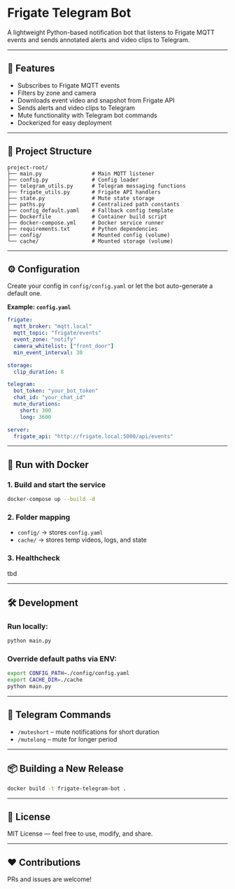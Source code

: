 # Frigate Telegram Bot

A lightweight Python-based notification bot that listens to Frigate MQTT events and sends annotated alerts and video clips to Telegram.

---

## 🚀 Features

- Subscribes to Frigate MQTT events
- Filters by zone and camera
- Downloads event video and snapshot from Frigate API
- Sends alerts and video clips to Telegram
- Mute functionality with Telegram bot commands
- Dockerized for easy deployment

---

## 🧱 Project Structure

```
project-root/
├── main.py                # Main MQTT listener
├── config.py              # Config loader
├── telegram_utils.py      # Telegram messaging functions
├── frigate_utils.py       # Frigate API handlers
├── state.py               # Mute state storage
├── paths.py               # Centralized path constants
├── config_default.yaml    # Fallback config template
├── Dockerfile             # Container build script
├── docker-compose.yml     # Docker service runner
├── requirements.txt       # Python dependencies
├── config/                # Mounted config (volume)
└── cache/                 # Mounted storage (volume)
```

---

## ⚙️ Configuration

Create your config in `config/config.yaml` or let the bot auto-generate a default one.

**Example: `config.yaml`**

```yaml
frigate:
  mqtt_broker: "mqtt.local"
  mqtt_topic: "frigate/events"
  event_zone: "notify"
  camera_whitelist: ["front_door"]
  min_event_interval: 30

storage:
  clip_duration: 8

telegram:
  bot_token: "your_bot_token"
  chat_id: "your_chat_id"
  mute_durations:
    short: 300
    long: 3600

server:
  frigate_api: "http://frigate.local:5000/api/events"
```

---

## 🐳 Run with Docker

### 1. Build and start the service

```bash
docker-compose up --build -d
```

### 2. Folder mapping

- `config/` → stores `config.yaml`
- `cache/` → stores temp videos, logs, and state

### 3. Healthcheck

tbd

---

## 🛠 Development

### Run locally:

```bash
python main.py
```

### Override default paths via ENV:

```bash
export CONFIG_PATH=./config/config.yaml
export CACHE_DIR=./cache
python main.py
```

---

## 🤖 Telegram Commands

- `/muteshort` – mute notifications for short duration
- `/mutelong` – mute for longer period

---

## 📦 Building a New Release

```bash
docker build -t frigate-telegram-bot .
```

---

## 📄 License

MIT License — feel free to use, modify, and share.

---

## ❤️ Contributions

PRs and issues are welcome!
